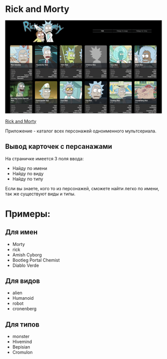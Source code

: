 # Rick and Morty

![](gif.gif)

[Rick and Morty](https://off-art.github.io/Rick-and-Morty/)

Приложение - каталог всех персонажей одноименного мультсериала.

## Вывод карточек с персанажами

На страничке имеется 3 поля ввода:

* Найду по имени
* Найду по виду
* Найду по типу

Если вы знаете, кого то из персонажей,
сможете найти легко по имени, так же существуют виды и типы.

# Примеры:
## Для имен

* Morty
* rick
* Amish Cyborg
* Bootleg Portal Chemist
* Diablo Verde

## Для видов

* alien
* Humanoid
* robot
* cronenberg

## Для типов

* monster
* Hivemind
* Bepisian
* Cromulon
